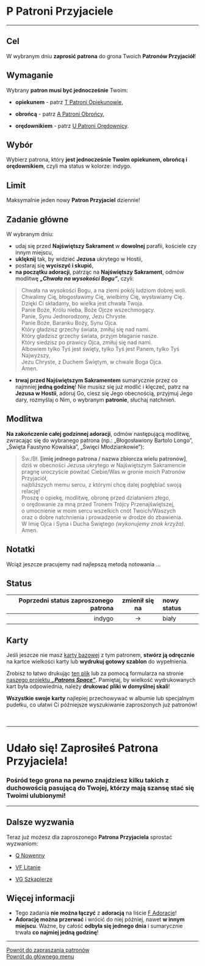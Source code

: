 # <span class="status status-list"><span class="status status-white">P</span> Patroni Przyjaciele</span>
---
## Cel
W <span class="selected-day-info">wybranym dniu</span> **zaprosić patrona** do grona Twoich **Patronów Przyjaciół**!
## Wymaganie
Wybrany **patron musi być jednocześnie** Twoim:
- **opiekunem** - patrz [<span class="status status-list"><span class="status status-yellow">T</span> Patroni Opiekunowie</span>](patroni_opiekunowie_ex.md),

- **obrońcą** - patrz [<span class="status status-list"><span class="status status-blue">A</span> Patroni Obrońcy</span>](patroni_obroncy_ex.md),

- **orędownikiem** - patrz [<span class="status status-list"><span class="status status-red">U</span> Patroni Orędownicy</span>](patroni_oredownicy_ex.md).
## Wybór
Wybierz patrona, który **jest jednocześnie Twoim opiekunem, obrońcą i orędownikiem**, czyli ma status w kolorze: <span class="status status-indigo">indygo</span>.
## Limit
Maksymalnie jeden nowy **Patron Przyjaciel** dziennie!
## Zadanie główne
W <span class="selected-day-info">wybranym dniu</span>:
- udaj się przed **Najświętszy Sakrament** w **dowolnej** parafii, kościele czy innym miejscu,
- **uklęknij** tak, by widzieć **Jezusa** ukrytego w Hostii,
- postaraj się **wyciszyć i skupić**,
- **na początku adoracji**, patrząc na **Najświętszy Sakrament**, odmów modlitwę **_„Chwała na wysokości Bogu”_**, czyli:
> Chwała na wysokości Bogu, a na ziemi pokój ludziom dobrej woli.  
> Chwalimy Cię, błogosławimy Cię, wielbimy Cię, wysławiamy Cię.  
> Dzięki Ci składamy, bo wielka jest chwała Twoja.  
> Panie Boże, Królu nieba, Boże Ojcze wszechmogący.  
> Panie, Synu Jednorodzony, Jezu Chryste.  
> Panie Boże, Baranku Boży, Synu Ojca.  
> Który gładzisz grzechy świata, zmiłuj się nad nami.  
> Który gładzisz grzechy świata, przyjm błaganie nasze.  
> Który siedzisz po prawicy Ojca, zmiłuj się nad nami.  
> Albowiem tylko Tyś jest święty, tylko Tyś jest Panem, tylko Tyś Najwyższy,  
> Jezu Chryste, z Duchem Świętym, w chwale Boga Ojca.  
> Amen.
- **trwaj przed Najświętszym Sakramentem** sumarycznie przez co najmniej **jedną godzinę**! Nie musisz się już modlić i klęczeć, patrz na **Jezusa w Hostii**, adoruj Go, ciesz się Jego obecnością, przyjmuj Jego dary, rozmyślaj o Nim, o wybranym **patronie**, słuchaj natchnień.
## Modlitwa
**Na zakończenie całej godzinnej adoracji**, odmów następującą modlitwę, zwracając się do wybranego patrona (np.: „Błogosławiony Bartolo Longo”, „Święta Faustyno Kowalska”, „Święci Młodziankowie”):
> Św./Bł. **[imię jednego patrona / nazwa zbiorcza wielu patronów]**,  
> dziś w obecności Jezusa ukrytego w Najświętszym Sakramencie  
> pragnę uroczyście powitać Ciebie/Was w gronie moich Patronów Przyjaciół,  
> najbliższych memu sercu, z którymi chcę dalej pogłębiać swoją relację!  
> Proszę o opiekę, modlitwę, obronę przed działaniem złego,  
> o orędowanie za mną przed Tronem Trójcy Przenajświętszej,  
> o umocnienie w moim sercu wszelkich cnót Twoich/Waszych  
> oraz o dobre natchnienia i prowadzenie w drodze do zbawienia.  
> W Imię Ojca i Syna i Ducha Świętego _(wykonujemy znak krzyża)_.  
> Amen.  
## Notatki
Wciąż jeszcze pracujemy nad najlepszą metodą notowania ...

## Status
| Poprzedni status zaproszonego patrona | zmienił się na | nowy status |
|---:|:---:|:---|
|<span class="status status-indigo">indygo</span>|→|<span class="status status-white">biały</span>|
## Karty
Jeśli jeszcze nie masz [karty bazowej](karty_kolekcjonerskie_ex.md#karty-kolekcjonerskie-karty-bazowe) z tym patronem, **stwórz ją odręcznie** na kartce wielkości karty lub **wydrukuj gotowy szablon** do wypełnienia.

Zrobisz to łatwo drukując [ten plik](/pl/pdf/karty_bazowe.pdf) lub za pomocą formularza na stronie [naszego projektu **_„Patrons Space”_**](https://pl.patrons.space/cards). Pamiętaj, by wielkość wydrukowanych kart była odpowiednia, należy **drukować pliki w domyślnej skali**!

**Wszystkie swoje karty** najlepiej przechowywać w albumie lub specjalnym pudełku, co ułatwi Ci późniejsze wyszukiwanie zaproszonych już patronów!
<br />
<br />
<br />

---
# Udało się! Zaprosiłeś **Patrona Przyjaciela**!
### Pośród tego grona na pewno znajdziesz kilku takich z duchowością pasującą do Twojej, którzy mają szansę stać się Twoimi ulubionymi!
---

## Dalsze wyzwania
Teraz już możesz dla zaproszonego **Patrona Przyjaciela** sprostać wyzwaniom:
- [<span class="status status-list"><span class="status status-list">Q</span> Nowenny</span>](nowenny_ex.md)

- [<span class="status status-list"><span class="status status-list">VF</span> Litanie</span>](litanie_ex.md)

- [<span class="status status-list"><span class="status status-list">VG</span> Szkaplerze</span>](szkaplerze_ex.md)
## <span id="patroni-przyjaciele-wiecej-informacji">Więcej informacji</span>
- Tego zadania **nie można łączyć** z **adoracją** na liście [<span class="status status-list"><span class="status status-list">F</span> Adoracje</span>](adoracje_ex.md)!
- **Adorację można przerwać** i wrócić do niej później, nawet **w innym miejscu**. Ważne, by całość **odbyła się jednego dnia** i sumarycznie trwała **co najmiej jedną godzinę**!

---
[Powrót do zapraszania patronów](jak_zapraszac_patronow_ex.md#jak-zapraszac-patronow-patron-przyjaciel)  
[Powrót do głównego menu](index.md)
